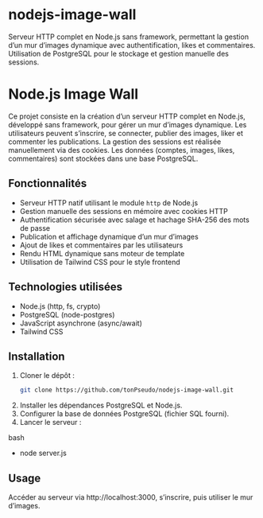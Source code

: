 # nodejs-image-wall
Serveur HTTP complet en Node.js sans framework, permettant la gestion d’un mur d’images dynamique avec authentification, likes et commentaires. Utilisation de PostgreSQL pour le stockage et gestion manuelle des sessions.

# Node.js Image Wall

Ce projet consiste en la création d’un serveur HTTP complet en Node.js, développé sans framework, pour gérer un mur d’images dynamique. Les utilisateurs peuvent s’inscrire, se connecter, publier des images, liker et commenter les publications. La gestion des sessions est réalisée manuellement via des cookies. Les données (comptes, images, likes, commentaires) sont stockées dans une base PostgreSQL.

## Fonctionnalités

- Serveur HTTP natif utilisant le module `http` de Node.js
- Gestion manuelle des sessions en mémoire avec cookies HTTP
- Authentification sécurisée avec salage et hachage SHA-256 des mots de passe
- Publication et affichage dynamique d’un mur d’images
- Ajout de likes et commentaires par les utilisateurs
- Rendu HTML dynamique sans moteur de template
- Utilisation de Tailwind CSS pour le style frontend

## Technologies utilisées

- Node.js (http, fs, crypto)
- PostgreSQL (node-postgres)
- JavaScript asynchrone (async/await)
- Tailwind CSS

## Installation

1. Cloner le dépôt :
   ```bash
   git clone https://github.com/tonPseudo/nodejs-image-wall.git
2. Installer les dépendances PostgreSQL et Node.js.
3. Configurer la base de données PostgreSQL (fichier SQL fourni).
4. Lancer le serveur :

bash
- node server.js

## Usage
Accéder au serveur via http://localhost:3000, s’inscrire, puis utiliser le mur d’images.
